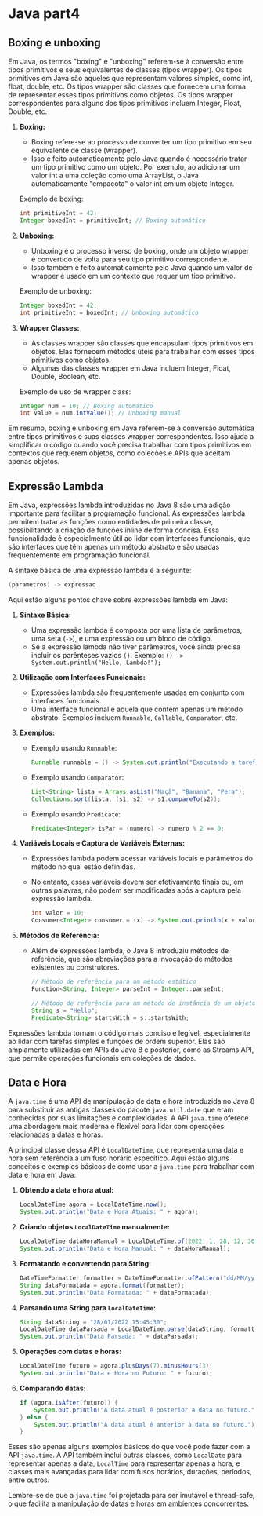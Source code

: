# Java part4

## Boxing e unboxing

Em Java, os termos "boxing" e "unboxing" referem-se à conversão entre tipos primitivos e seus equivalentes de classes (tipos wrapper). Os tipos primitivos em Java são aqueles que representam valores simples, como int, float, double, etc. Os tipos wrapper são classes que fornecem uma forma de representar esses tipos primitivos como objetos. Os tipos wrapper correspondentes para alguns dos tipos primitivos incluem Integer, Float, Double, etc.

1. **Boxing:**
   - Boxing refere-se ao processo de converter um tipo primitivo em seu equivalente de classe (wrapper).
   - Isso é feito automaticamente pelo Java quando é necessário tratar um tipo primitivo como um objeto. Por exemplo, ao adicionar um valor int a uma coleção como uma ArrayList, o Java automaticamente "empacota" o valor int em um objeto Integer.

   Exemplo de boxing:
   ```java
   int primitiveInt = 42;
   Integer boxedInt = primitiveInt; // Boxing automático
   ```

2. **Unboxing:**
   - Unboxing é o processo inverso de boxing, onde um objeto wrapper é convertido de volta para seu tipo primitivo correspondente.
   - Isso também é feito automaticamente pelo Java quando um valor de wrapper é usado em um contexto que requer um tipo primitivo.

   Exemplo de unboxing:
   ```java
   Integer boxedInt = 42;
   int primitiveInt = boxedInt; // Unboxing automático
   ```

3. **Wrapper Classes:**
   - As classes wrapper são classes que encapsulam tipos primitivos em objetos. Elas fornecem métodos úteis para trabalhar com esses tipos primitivos como objetos.
   - Algumas das classes wrapper em Java incluem Integer, Float, Double, Boolean, etc.

   Exemplo de uso de wrapper class:
   ```java
   Integer num = 10; // Boxing automático
   int value = num.intValue(); // Unboxing manual
   ```

Em resumo, boxing e unboxing em Java referem-se à conversão automática entre tipos primitivos e suas classes wrapper correspondentes. Isso ajuda a simplificar o código quando você precisa trabalhar com tipos primitivos em contextos que requerem objetos, como coleções e APIs que aceitam apenas objetos.

## Expressão Lambda

Em Java, expressões lambda introduzidas no Java 8 são uma adição importante para facilitar a programação funcional. As expressões lambda permitem tratar as funções como entidades de primeira classe, possibilitando a criação de funções inline de forma concisa. Essa funcionalidade é especialmente útil ao lidar com interfaces funcionais, que são interfaces que têm apenas um método abstrato e são usadas frequentemente em programação funcional.

A sintaxe básica de uma expressão lambda é a seguinte:

```java
(parametros) -> expressao
```

Aqui estão alguns pontos chave sobre expressões lambda em Java:

1. **Sintaxe Básica:**
   - Uma expressão lambda é composta por uma lista de parâmetros, uma seta (`->`), e uma expressão ou um bloco de código.
   - Se a expressão lambda não tiver parâmetros, você ainda precisa incluir os parênteses vazios `()`. Exemplo: `() -> System.out.println("Hello, Lambda!");`

2. **Utilização com Interfaces Funcionais:**
   - Expressões lambda são frequentemente usadas em conjunto com interfaces funcionais.
   - Uma interface funcional é aquela que contém apenas um método abstrato. Exemplos incluem `Runnable`, `Callable`, `Comparator`, etc.

3. **Exemplos:**
   - Exemplo usando `Runnable`:

     ```java
     Runnable runnable = () -> System.out.println("Executando a tarefa!");
     ```

   - Exemplo usando `Comparator`:

     ```java
     List<String> lista = Arrays.asList("Maçã", "Banana", "Pera");
     Collections.sort(lista, (s1, s2) -> s1.compareTo(s2));
     ```

   - Exemplo usando `Predicate`:

     ```java
     Predicate<Integer> isPar = (numero) -> numero % 2 == 0;
     ```

4. **Variáveis Locais e Captura de Variáveis Externas:**
   - Expressões lambda podem acessar variáveis locais e parâmetros do método no qual estão definidas.
   - No entanto, essas variáveis devem ser efetivamente finais ou, em outras palavras, não podem ser modificadas após a captura pela expressão lambda.

     ```java
     int valor = 10;
     Consumer<Integer> consumer = (x) -> System.out.println(x + valor);
     ```

5. **Métodos de Referência:**
   - Além de expressões lambda, o Java 8 introduziu métodos de referência, que são abreviações para a invocação de métodos existentes ou construtores.

     ```java
     // Método de referência para um método estático
     Function<String, Integer> parseInt = Integer::parseInt;

     // Método de referência para um método de instância de um objeto específico
     String s = "Hello";
     Predicate<String> startsWith = s::startsWith;
     ```

Expressões lambda tornam o código mais conciso e legível, especialmente ao lidar com tarefas simples e funções de ordem superior. Elas são amplamente utilizadas em APIs do Java 8 e posterior, como as Streams API, que permite operações funcionais em coleções de dados.



## Data e Hora
A `java.time` é uma API de manipulação de data e hora introduzida no Java 8 para substituir as antigas classes do pacote `java.util.date` que eram conhecidas por suas limitações e complexidades. A API `java.time` oferece uma abordagem mais moderna e flexível para lidar com operações relacionadas a datas e horas.

A principal classe dessa API é `LocalDateTime`, que representa uma data e hora sem referência a um fuso horário específico. Aqui estão alguns conceitos e exemplos básicos de como usar a `java.time` para trabalhar com data e hora em Java:

1. **Obtendo a data e hora atual:**
   
   ```java
   LocalDateTime agora = LocalDateTime.now();
   System.out.println("Data e Hora Atuais: " + agora);
   ```

2. **Criando objetos `LocalDateTime` manualmente:**

   ```java
   LocalDateTime dataHoraManual = LocalDateTime.of(2022, 1, 28, 12, 30);
   System.out.println("Data e Hora Manual: " + dataHoraManual);
   ```

3. **Formatando e convertendo para String:**

   ```java
   DateTimeFormatter formatter = DateTimeFormatter.ofPattern("dd/MM/yyyy HH:mm:ss");
   String dataFormatada = agora.format(formatter);
   System.out.println("Data Formatada: " + dataFormatada);
   ```

4. **Parsando uma String para `LocalDateTime`:**

   ```java
   String dataString = "28/01/2022 15:45:30";
   LocalDateTime dataParsada = LocalDateTime.parse(dataString, formatter);
   System.out.println("Data Parsada: " + dataParsada);
   ```

5. **Operações com datas e horas:**

   ```java
   LocalDateTime futuro = agora.plusDays(7).minusHours(3);
   System.out.println("Data e Hora no Futuro: " + futuro);
   ```

6. **Comparando datas:**

   ```java
   if (agora.isAfter(futuro)) {
       System.out.println("A data atual é posterior à data no futuro.");
   } else {
       System.out.println("A data atual é anterior à data no futuro.");
   }
   ```

Esses são apenas alguns exemplos básicos do que você pode fazer com a API `java.time`. A API também inclui outras classes, como `LocalDate` para representar apenas a data, `LocalTime` para representar apenas a hora, e classes mais avançadas para lidar com fusos horários, durações, períodos, entre outros.

Lembre-se de que a `java.time` foi projetada para ser imutável e thread-safe, o que facilita a manipulação de datas e horas em ambientes concorrentes.
